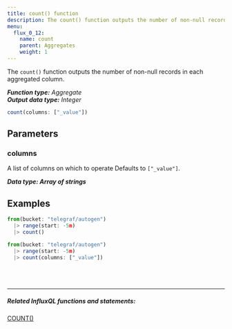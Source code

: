 ```yaml
---
title: count() function
description: The count() function outputs the number of non-null records in each aggregated column.
menu:
  flux_0_12:
    name: count
    parent: Aggregates
    weight: 1
---
```


The `count()` function outputs the number of non-null records in each aggregated column.

_**Function type:** Aggregate_  
_**Output data type:** Integer_

```js
count(columns: ["_value"])
```

## Parameters

### columns
A list of columns on which to operate
Defaults to `["_value"]`.

_**Data type: Array of strings**_

## Examples
```js
from(bucket: "telegraf/autogen")
  |> range(start: -5m)
  |> count()
```

```js
from(bucket: "telegraf/autogen")
  |> range(start: -5m)
  |> count(columns: ["_value"])
```

<hr style="margin-top:4rem"/>

##### Related InfluxQL functions and statements:
[COUNT()](/influxdb/latest/query_language/functions/#count)

